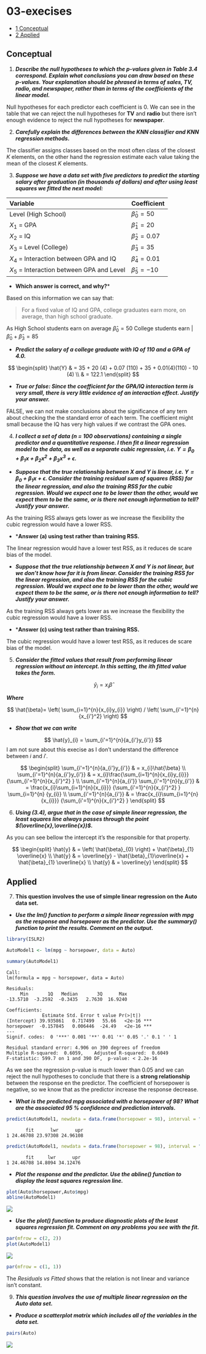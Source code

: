 03-execises
================

- <a href="#conceptual" id="toc-conceptual"><span
  class="toc-section-number">1</span> Conceptual</a>
- <a href="#applied" id="toc-applied"><span
  class="toc-section-number">2</span> Applied</a>

## Conceptual

1.  ***Describe the null hypotheses to which the p-values given in Table
    3.4 correspond. Explain what conclusions you can draw based on these
    p-values. Your explanation should be phrased in terms of sales, TV,
    radio, and newspaper, rather than in terms of the coefficients of
    the linear model.***

Null hypotheses for each predictor each coefficient is 0. We can see in
the table that we can reject the null hypotheses for **TV** and
**radio** but there isn’t enough evidence to reject the null hypotheses
for **newspaper**.

2.  ***Carefully explain the differences between the KNN classifier and
    KNN regression methods.***

The classifier assigns classes based on the most often class of the
closest $K$ elements, on the other hand the regression estimate each
value taking the mean of the closest $K$ elements.

3.  ***Suppose we have a data set with five predictors to predict the
    starting salary after graduation (in thousands of dollars) and after
    using least squares we fitted the next model:***

| Variable                                    | Coefficient              |
|:--------------------------------------------|:-------------------------|
| Level (High School)                         | $\hat{\beta}_{0} = 50$   |
| $X_{1}$ = GPA                               | $\hat{\beta}_{1} = 20$   |
| $X_{2}$ = IQ                                | $\hat{\beta}_{2} = 0.07$ |
| $X_{3}$ = Level (College)                   | $\hat{\beta}_{3} = 35$   |
| $X_{4}$ = Interaction between GPA and IQ    | $\hat{\beta}_{4} = 0.01$ |
| $X_{5}$ = Interaction between GPA and Level | $\hat{\beta}_{5} = −10$  |

- **Which answer is correct, and why?**\*

Based on this information we can say that:

> For a fixed value of IQ and GPA, college graduates earn more, on
> average, than high school graduate.

As High School students earn on average $\hat{\beta}_{0} = 50$ College
students earn \|$\hat{\beta}_{0} + \hat{\beta}_{3} = 85$

- ***Predict the salary of a college graduate with IQ of 110 and a GPA
  of 4.0.***

$$
\begin{split}
\hat{Y} & = 35 + 20 (4) + 0.07 (110) + 35 + 0.01(4)(110) - 10 (4) \\
        & = 122.1
\end{split}
$$

- ***True or false: Since the coefficient for the GPA/IQ interaction
  term is very small, there is very little evidence of an interaction
  effect. Justify your answer.***

FALSE, we can not make conclusions about the significance of any tern
about checking the the standard error of each term. The coefficient
might small because the IQ has very high values if we contrast the GPA
ones.

4.  ***I collect a set of data (n = 100 observations) containing a
    single predictor and a quantitative response. I then fit a linear
    regression model to the data, as well as a separate cubic
    regression,
    i.e. $Y = \beta_{0} + \beta_{1}x + \beta_{2}x^2 + \beta_{3}x^3 + \epsilon$.***

- ***Suppose that the true relationship between X and Y is linear,
  i.e. $Y = \beta_{0} + \beta_{1}x + \epsilon$. Consider the training
  residual sum of squares (RSS) for the linear regression, and also the
  training RSS for the cubic regression. Would we expect one to be lower
  than the other, would we expect them to be the same, or is there not
  enough information to tell? Justify your answer.***

As the training RSS always gets lower as we increase the flexibility the
cubic regression would have a lower RSS.

- \***Answer (a) using test rather than training RSS.**

The linear regression would have a lower test RSS, as it reduces de
scare bias of the model.

- ***Suppose that the true relationship between X and Y is not linear,
  but we don’t know how far it is from linear. Consider the training RSS
  for the linear regression, and also the training RSS for the cubic
  regression. Would we expect one to be lower than the other, would we
  expect them to be the same, or is there not enough information to
  tell? Justify your answer.***

As the training RSS always gets lower as we increase the flexibility the
cubic regression would have a lower RSS.

- \***Answer (c) using test rather than training RSS.**

The cubic regression would have a lower test RSS, as it reduces de scare
bias of the model.

5.  ***Consider the fitted values that result from performing linear
    regression without an intercept. In this setting, the $i$th fitted
    value takes the form.***

$$
\hat{y}_{i} = x_{i}\hat{\beta}
$$

***Where***

$$
\hat{\beta}= \left( \sum_{i=1}^{n}{x_{i}y_{i}}  \right) /
             \left( \sum_{i'=1}^{n}{x_{i'}^2}  \right)
$$

- ***Show that we can write***

$$
\hat{y}_{i} = \sum_{i'=1}^{n}{a_{i'}y_{i'}}
$$ I am not sure about this execise as I don’t understand the difference
between $i$ and $i'$.

$$
\begin{split}
\sum_{i'=1}^{n}{a_{i'}y_{i'}} & = x_{i}\hat{\beta} \\
\sum_{i'=1}^{n}{a_{i'}y_{i'}} & = x_{i}\frac{\sum_{i=1}^{n}{x_{i}y_{i}}}
                                            {\sum_{i'=1}^{n}{x_{i'}^2} } \\
\sum_{i'=1}^{n}{a_{i'}} \sum_{i'=1}^{n}{y_{i'}} & = \frac{x_{i}\sum_{i=1}^{n}{x_{i}}}
                                                         {\sum_{i'=1}^{n}{x_{i'}^2} } 
                                                    \sum_{i=1}^{n} {y_{i}} \\
\sum_{i'=1}^{n}{a_{i'}} & = \frac{x_{i}\sum_{i=1}^{n}{x_{i}}}
                                                         {\sum_{i'=1}^{n}{x_{i'}^2} }
\end{split}
$$

6.  ***Using (3.4), argue that in the case of simple linear regression,
    the least squares line always passes through the point
    $(\overline{x},\overline{x})$.***

As you can see bellow the intercept it’s the responsible for that
property.

$$
\begin{split}
\hat{y} & = \left( \hat{\beta}_{0} \right) + \hat{\beta}_{1} \overline{x} \\
\hat{y} & = \overline{y} - \hat{\beta}_{1}\overline{x} + \hat{\beta}_{1} \overline{x} \\
\hat{y} & = \overline{y}
\end{split}
$$

## Applied

7.  **This question involves the use of simple linear regression on the
    Auto data set.**

- ***Use the lm() function to perform a simple linear regression with
  mpg as the response and horsepower as the predictor. Use the summary()
  function to print the results. Comment on the output.***

``` r
library(ISLR2)

AutoModel1 <- lm(mpg ~ horsepower, data = Auto)

summary(AutoModel1)
```


    Call:
    lm(formula = mpg ~ horsepower, data = Auto)

    Residuals:
         Min       1Q   Median       3Q      Max 
    -13.5710  -3.2592  -0.3435   2.7630  16.9240 

    Coefficients:
                 Estimate Std. Error t value Pr(>|t|)    
    (Intercept) 39.935861   0.717499   55.66   <2e-16 ***
    horsepower  -0.157845   0.006446  -24.49   <2e-16 ***
    ---
    Signif. codes:  0 '***' 0.001 '**' 0.01 '*' 0.05 '.' 0.1 ' ' 1

    Residual standard error: 4.906 on 390 degrees of freedom
    Multiple R-squared:  0.6059,    Adjusted R-squared:  0.6049 
    F-statistic: 599.7 on 1 and 390 DF,  p-value: < 2.2e-16

As we see the regression p-value is much lower than 0.05 and we can
reject the null hypotheses to conclude that there is a **strong
relationship** between the response en the predictor. The coefficient of
horsepower is negative, so we know that as the predictor increase the
response decrease.

- ***What is the predicted mpg associated with a horsepower of 98? What
  are the associated 95 % confidence and prediction intervals.***

``` r
predict(AutoModel1, newdata = data.frame(horsepower = 98), interval = "confidence")
```

           fit      lwr      upr
    1 24.46708 23.97308 24.96108

``` r
predict(AutoModel1, newdata = data.frame(horsepower = 98), interval = "prediction")
```

           fit     lwr      upr
    1 24.46708 14.8094 34.12476

- ***Plot the response and the predictor. Use the abline() function to
  display the least squares regression line.***

``` r
plot(Auto$horsepower,Auto$mpg)
abline(AutoModel1)
```

![](03-execises_files/figure-commonmark/unnamed-chunk-3-1.png)

- ***Use the plot() function to produce diagnostic plots of the least
  squares regression fit. Comment on any problems you see with the
  fit.***

``` r
par(mfrow = c(2, 2))
plot(AutoModel1)
```

![](03-execises_files/figure-commonmark/unnamed-chunk-4-1.png)

``` r
par(mfrow = c(1, 1))
```

The *Residuals vs Fitted* shows that the relation is not linear and
variance isn’t constant.

9.  ***This question involves the use of multiple linear regression on
    the Auto data set.***

- ***Produce a scatterplot matrix which includes all of the variables in
  the data set.***

``` r
pairs(Auto)
```

![](03-execises_files/figure-commonmark/unnamed-chunk-5-1.png)
